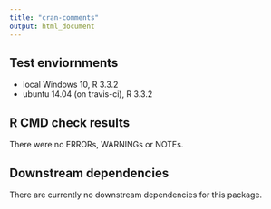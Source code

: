 ```yaml
---
title: "cran-comments"
output: html_document
---
```


## Test enviornments 
* local Windows 10, R 3.3.2
* ubuntu 14.04 (on travis-ci), R 3.3.2

## R CMD check results
There were no ERRORs, WARNINGs or NOTEs.

## Downstream dependencies
There are currently no downstream dependencies for this package.
